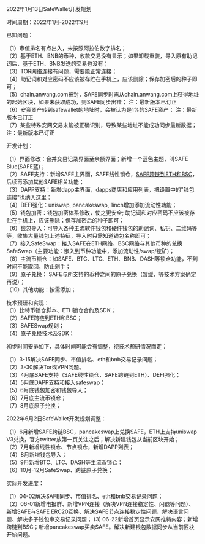 2022年1月13日SafeWallet开发规划

时间周期：2022年1月-2022年9月

已知问题：  

（1）市值排名有点出入，未按照阿拉伯数字排名；  
（2）基于ETH、BNB的币种，收款交易没有显示；如果卸载重装，导入原有助记词后，基于ETH、BNB发送的交易也没有；  
（3）TOR网络连接有问题，需要能正常连接；  
（4）助记词和对应密码不应该被存贮在手机上，应该删除；保存加密后的种子即可；  
（5）chain.anwang.com被封，SAFE同步时需从chain.anwang.com上获得地址的起始区块，如果未获取成功，则SAFE同步出错；  注：最新版本已订正  
（6）安资资产转到safewallet的地址时，会被认为是1%的SAFE资产；  注：最新版本已订正  
（7）某些特殊安网交易未能被正确识别，导致某些地址不能成功同步最新数据；  注：最新版本已订正  

开发计划：  

（1）界面修改：合并交易记录界面至余额界面；新增一个蓝色主题，叫SAFE Blue(SAFE蓝)；  
（2）SAFE支持：新增SAFE主界面，SAFE线性锁仓，[SAFE跨链到ETH和BSC](https://github.com/SAFE-anwang/SAFE4/blob/main/doc/wsafe.md )，后续再添加其他SAFE相关功能；  
（3）DAPP支持：新增dapp主界面，dapps商店和应用列表，把设置中的"钱包连接"也纳入这里；   
（4）DEFI强化：uniswap, pancakeswap, 1inch增加添加流动性功能；  
（5）钱包加密：钱包加密体系修改，使之更安全; 助记词和对应密码不应该被存贮在手机上，应该删除；保存加密后的种子即可；  
（6）钱包导入：可导入各种主流软件钱包和硬件钱包的助记词、私钥、二维码等等，收集大量钱包上述特征，导入时只需知道钱包名称即可；  
（7）接入SafeSwap：接入SAFE在ETH网络、BSC网络与其他币种的兑换SafeSwap（主要功能：嵌入到币种功能中，添加流动性/swap/挖矿)；  
（8）主流币锁仓：如SAFE、BTC、LTC、ETH、BNB、DASH等锁仓功能，不到时间不能取回，防止剁手；  
（9）原子兑换： SAFE与所支持的币种之间的原子兑换（暂缓，等技术方案确定再说）；  
（10）其他功能：按需添加；  

技术预研和实现：  
（1）比特币锁仓脚本、ETH锁仓合约及SDK；  
（2）SAFE跨链到ETH和BSC；  
（3）SAFESwap规划；  
（4）原子兑换技术及SDK；  

初步时间安排如下，具体时间可能会有调整，视技术预研情况而定：

（1）3-15解决SAFE同步、市值排名、eth和bnb交易记录问题；  
（2）3-30解决Tor或VPN问题。  
（3）4月底SAFE支持（SAFE线性锁仓，SAFE跨链到ETH）、DEFI强化；  
（4）5月底DAPP支持和接入safeswap；  
（5）6月底钱包加密和钱包导入；  
（6）7月底主流币锁仓；  
（7）8月底原子兑换；  

2022年6月2日SafeWallet开发规划调整：  

（1）6月新增SAFE跨链BSC，pancakeswap上兑换SAFE，ETH上支持uniswap V3兑换，官方twitter放第一页关注之后；解决新建钱包从当前区块开始；  
（2）7月新增线性锁仓、节点锁仓，新增DAPP列表；  
（4）8月新增钱包导入；  
（5）9月新增BTC、LTC、DASH等主流币锁仓；  
（6）10月-12月SafeSwap、跨链原子兑换；  

实际开发进度：  

（1）04-02解决SAFE同步、市值排名、eth和bnb交易记录问题；  
（2）06-01新增电报群、新增VPN连接（解决VPN连接稳定性、闪退等问题）、新增SAFE与SAFE ERC20互换、解决SAFE节点连接稳定性问题、解决语言问题、解决多子钱包串交易记录问题； 
 (3) 06-22新增首页显示安网推特内容；新增跨链到BSC；新增pancakeswap买卖SAFE。解决新建钱包数据同步从当前区块开始问题。  
